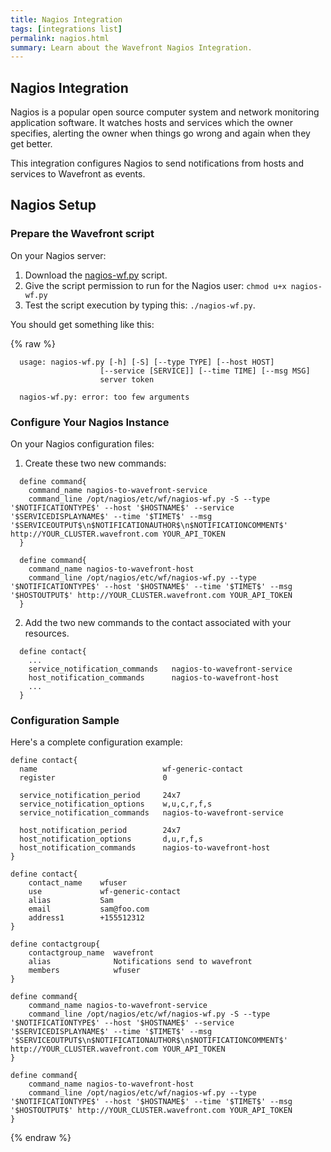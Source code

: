 ```yaml
---
title: Nagios Integration
tags: [integrations list]
permalink: nagios.html
summary: Learn about the Wavefront Nagios Integration.
---
```

## Nagios Integration

Nagios is a popular open source computer system and network monitoring application software. It watches hosts and services which the owner specifies, alerting the owner when things go wrong and again when they get better.

This integration configures Nagios to send notifications from hosts and services to Wavefront as events.

## Nagios Setup

### Prepare the Wavefront script

On your Nagios server:

1. Download the [nagios-wf.py](https://github.com/wavefrontHQ/integrations/raw/master/nagios/nagios-wf.py) script.
2. Give the script permission to run for the Nagios user: `chmod u+x nagios-wf.py`
3. Test the script execution by typing this: `./nagios-wf.py`.


  You should get something like this:

{% raw %}
```
  usage: nagios-wf.py [-h] [-S] [--type TYPE] [--host HOST]
                    [--service [SERVICE]] [--time TIME] [--msg MSG]
                    server token

  nagios-wf.py: error: too few arguments
```

### Configure Your Nagios Instance

On your Nagios configuration files:

1. Create these two new commands:


```
  define command{
  	command_name nagios-to-wavefront-service
  	command_line /opt/nagios/etc/wf/nagios-wf.py -S --type '$NOTIFICATIONTYPE$' --host '$HOSTNAME$' --service '$SERVICEDISPLAYNAME$' --time '$TIMET$' --msg '$SERVICEOUTPUT$\n$NOTIFICATIONAUTHOR$\n$NOTIFICATIONCOMMENT$' http://YOUR_CLUSTER.wavefront.com YOUR_API_TOKEN
  }

  define command{
  	command_name nagios-to-wavefront-host
  	command_line /opt/nagios/etc/wf/nagios-wf.py --type '$NOTIFICATIONTYPE$' --host '$HOSTNAME$' --time '$TIMET$' --msg '$HOSTOUTPUT$' http://YOUR_CLUSTER.wavefront.com YOUR_API_TOKEN
  }
```

2. Add the two new commands to the contact associated with your resources.


```
  define contact{
    ...
    service_notification_commands   nagios-to-wavefront-service
    host_notification_commands      nagios-to-wavefront-host
    ...
  }
```

### Configuration Sample

Here's a complete configuration example:


```
define contact{
  name                            wf-generic-contact
  register                        0

  service_notification_period     24x7
  service_notification_options    w,u,c,r,f,s
  service_notification_commands   nagios-to-wavefront-service

  host_notification_period        24x7
  host_notification_options       d,u,r,f,s
  host_notification_commands      nagios-to-wavefront-host
}

define contact{
	contact_name    wfuser
	use             wf-generic-contact
	alias           Sam
	email           sam@foo.com
	address1        +155512312
}

define contactgroup{
	contactgroup_name  wavefront
	alias              Notifications send to wavefront
	members            wfuser
}

define command{
	command_name nagios-to-wavefront-service
	command_line /opt/nagios/etc/wf/nagios-wf.py -S --type '$NOTIFICATIONTYPE$' --host '$HOSTNAME$' --service '$SERVICEDISPLAYNAME$' --time '$TIMET$' --msg '$SERVICEOUTPUT$\n$NOTIFICATIONAUTHOR$\n$NOTIFICATIONCOMMENT$' http://YOUR_CLUSTER.wavefront.com YOUR_API_TOKEN
}

define command{
	command_name nagios-to-wavefront-host
	command_line /opt/nagios/etc/wf/nagios-wf.py --type '$NOTIFICATIONTYPE$' --host '$HOSTNAME$' --time '$TIMET$' --msg '$HOSTOUTPUT$' http://YOUR_CLUSTER.wavefront.com YOUR_API_TOKEN
}
```
{% endraw %}
